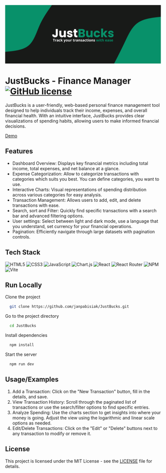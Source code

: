 <img align="center" src="./cover.png">

# JustBucks - Finance Manager [![GitHub license](https://img.shields.io/badge/license-MIT-blue.svg)](https://github.com/facebook/react/blob/main/LICENSE)

JustBucks is a user-friendly, web-based personal finance management tool designed to help individuals track their income, expenses, and overall financial health. With an intuitive interface, JustBucks provides clear visualizations of spending habits, allowing users to make informed financial decisions.

[Demo](https://transaction-tracker-theta.vercel.app/)

## Features

-   Dashboard Overview: Displays key financial metrics including total income, total expenses, and net balance at a glance.
-   Expense Categorization: Allow to categorize transactions with categories which suits you best. You can define categories, you want to use.
-   Interactive Charts: Visual representations of spending distribution across various categories for easy analysis.
-   Transaction Management: Allows users to add, edit, and delete transactions with ease.
-   Search, sort and Filter: Quickly find specific transactions with a search bar and advanced filtering options.
-   User settings: Select between light and dark mode, use a language that you understand, set currency for your financial operations.
-   Pagination: Efficiently navigate through large datasets with pagination controls.

## Tech Stack

![HTML5](https://img.shields.io/badge/html5-%23E34F26.svg?style=for-the-badge&logo=html5&logoColor=white)
![CSS3](https://img.shields.io/badge/css3-%231572B6.svg?style=for-the-badge&logo=css3&logoColor=white)
![JavaScript](https://img.shields.io/badge/javascript-%23323330.svg?style=for-the-badge&logo=javascript&logoColor=%23F7DF1E)
![Chart.js](https://img.shields.io/badge/chart.js-F5788D.svg?style=for-the-badge&logo=chart.js&logoColor=white)
![React](https://img.shields.io/badge/react-%2320232a.svg?style=for-the-badge&logo=react&logoColor=%2361DAFB)
![React Router](https://img.shields.io/badge/React_Router-CA4245?style=for-the-badge&logo=react-router&logoColor=white)
![NPM](https://img.shields.io/badge/NPM-%23CB3837.svg?style=for-the-badge&logo=npm&logoColor=white)
![Vite](https://img.shields.io/badge/vite-%23646CFF.svg?style=for-the-badge&logo=vite&logoColor=white)

## Run Locally

Clone the project

```bash
  git clone https://github.com/janpabisiak/JustBucks.git
```

Go to the project directory

```bash
  cd JustBucks
```

Install dependencies

```bash
  npm install
```

Start the server

```bash
  npm run dev
```

## Usage/Examples

1. Add a Transaction: Click on the "New Transaction" button, fill in the details, and save.
2. View Transaction History: Scroll through the paginated list of transactions or use the search/filter options to find specific entries.
3. Analyze Spending: Use the charts section to get insights into where your money is going. Adjust the view using the logarithmic and linear scale options as needed.
4. Edit/Delete Transactions: Click on the "Edit" or "Delete" buttons next to any transaction to modify or remove it.

## License

This project is licensed under the MIT License - see the [LICENSE](https://github.com/janpabisiak/JustBucks/blob/main/LICENSE) file for details.
